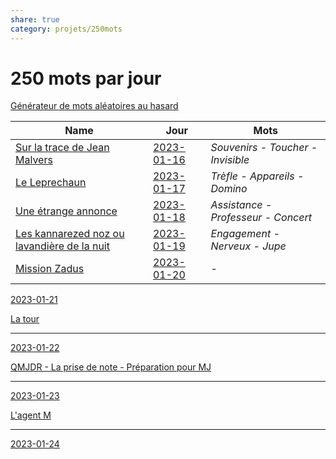 ```yaml
---
share: true
category: projets/250mots
---
```


# 250 mots par jour

[Générateur de mots aléatoires au hasard](https://www.motsqui.com/mots-aleatoires.php?Submit=Nouveau+mot)

| Name                                                                                                                                  | Jour                                                               | Mots                                |
| ------------------------------------------------------------------------------------------------------------------------------------- | ------------------------------------------------------------------ | ----------------------------------- |
| [Sur la trace de Jean Malvers](./Sur%20la%20trace%20de%20Jean%20Malvers.md)                               | [2023-01-16](2023-01-16.md) | *Souvenirs - Toucher - Invisible*   |
| [Le Leprechaun](./Le%20Leprechaun.md)                                                             | [2023-01-17](2023-01-17.md) | *Trèfle - Appareils - Domino*       |
| [Une étrange annonce](./Une%20%C3%A9trange%20annonce.md)                                                 | [2023-01-18](2023-01-18.md) | *Assistance - Professeur - Concert* |
| [Les kannarezed noz ou lavandière de la nuit](./Les%20kannarezed%20noz%20ou%20lavandi%C3%A8re%20de%20la%20nuit.md) | [2023-01-19](2023-01-19.md) | *Engagement - Nerveux - Jupe*       |
| [Mission Zadus](./Mission%20Zadus.md)                                                             | [2023-01-20](2023-01-20.md)                  | \-                                  |


[2023-01-21](2023-01-21.md)

[La tour](./La%20tour.md)

***
[2023-01-22](2023-01-22.md)

[QMJDR - La prise de note - Préparation pour MJ](QMJDR%20-%20La%20prise%20de%20note%20-%20Pr%C3%A9paration%20pour%20MJ.md)

***
[2023-01-23](2023-01-23.md)

[L'agent M](./L'agent%20M.md)

***
[2023-01-24](2023-01-24.md)
